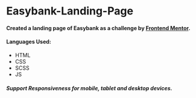 # Easybank-Landing-Page

#### Created a landing page of Easybank as a challenge by [Frontend Mentor](https://www.frontendmentor.io).

#### Languages Used:
- HTML
- CSS
- SCSS
- JS

##### Support Responsiveness for mobile, tablet and desktop devices.
